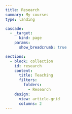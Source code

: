 ```yaml
---
title: Research
summary: My courses
type: landing

cascade:
  - _target:
      kind: page
    params:
      show_breadcrumb: true

sections:
  - block: collection
    id: research
    content:
      title: Teaching
      filters:
        folders:
          - Research
    design:
      view: article-grid
      columns: 2
---
```

